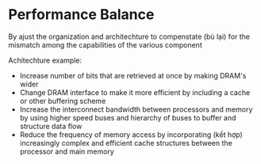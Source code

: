 # Performance Balance
By ajust the organization and architechture to compenstate \(bù lại\) for the mismatch among the capabilities of the various component

Achitechture example:
* Increase number of bits that are retrieved at once by making DRAM's wider
* Change DRAM interface to make it more efficient by including a cache or other buffering scheme
* Increase the interconnect bandwidth between processors and memory by using higher speed buses and hierarchy of buses to buffer and structure data flow
* Reduce the frequency of memory access by incorporating \(kết hợp\) increasingly complex and efficient cache structures between the processor and main memory
 
